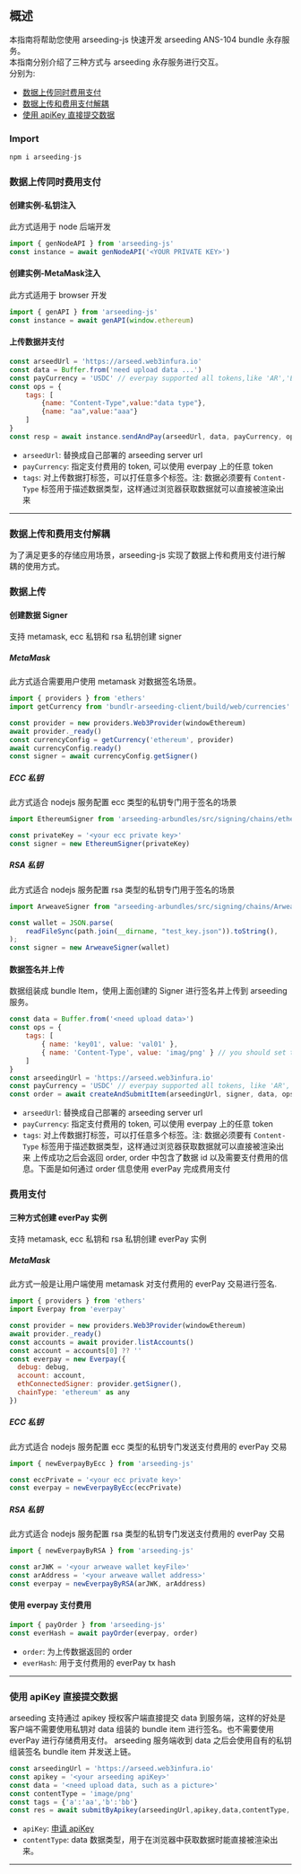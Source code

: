 ## 概述
本指南将帮助您使用 arseeding-js 快速开发 arseeding ANS-104 bundle 永存服务。     
本指南分别介绍了三种方式与 arseeding 永存服务进行交互。   
分别为:
- [数据上传同时费用支付](./快速入门指南.md#数据上传同时费用支付)
- [数据上传和费用支付解耦](./快速入门指南.md#数据上传和费用支付解耦)
- [使用 apiKey 直接提交数据](./快速入门指南.md#使用-apikey-直接提交数据)

### Import
```js
npm i arseeding-js
```
### 数据上传同时费用支付
#### 创建实例-私钥注入
此方式适用于 node 后端开发
```js
import { genNodeAPI } from 'arseeding-js'
const instance = await genNodeAPI('<YOUR PRIVATE KEY>')
```
#### 创建实例-MetaMask注入
此方式适用于 browser 开发
```js
import { genAPI } from 'arseeding-js'
const instance = await genAPI(window.ethereum)
```
#### 上传数据并支付
```js
const arseedUrl = 'https://arseed.web3infura.io'
const data = Buffer.from('need upload data ...')
const payCurrency = 'USDC' // everpay supported all tokens,like 'AR','ETH','USDT' and so on
const ops = {
    tags: [
        {name: "Content-Type",value:"data type"},
        {name: "aa",value:"aaa"}
    ]
}
const resp = await instance.sendAndPay(arseedUrl, data, payCurrency, ops)
```
- `arseedUrl`: 替换成自己部署的 arseeding server url
- `payCurrency`: 指定支付费用的 token, 可以使用 everpay 上的任意 token
- `tags`: 对上传数据打标签，可以打任意多个标签。注: 数据必须要有 `Content-Type` 标签用于描述数据类型，这样通过浏览器获取数据就可以直接被渲染出来
---

### 数据上传和费用支付解耦
为了满足更多的存储应用场景，arseeding-js 实现了数据上传和费用支付进行解耦的使用方式。

### 数据上传
#### 创建数据 Signer
支持 metamask, ecc 私钥和 rsa 私钥创建 signer
##### MetaMask
此方式适合需要用户使用 metamask 对数据签名场景。
```js
import { providers } from 'ethers'
import getCurrency from 'bundlr-arseeding-client/build/web/currencies'

const provider = new providers.Web3Provider(windowEthereum)
await provider._ready()
const currencyConfig = getCurrency('ethereum', provider)
await currencyConfig.ready()
const signer = await currencyConfig.getSigner()
```
##### ECC 私钥
此方式适合 nodejs 服务配置 ecc 类型的私钥专门用于签名的场景
```js
import EthereumSigner from 'arseeding-arbundles/src/signing/chains/ethereumSigner'

const privateKey = '<your ecc private key>'
const signer = new EthereumSigner(privateKey)
```
##### RSA 私钥
此方式适合 nodejs 服务配置 rsa 类型的私钥专门用于签名的场景
```js
import ArweaveSigner from "arseeding-arbundles/src/signing/chains/ArweaveSigner"

const wallet = JSON.parse(
    readFileSync(path.join(__dirname, "test_key.json")).toString(),
);
const signer = new ArweaveSigner(wallet)
```

#### 数据签名并上传
数据组装成 bundle Item，使用上面创建的 Signer 进行签名并上传到 arseeding 服务。
```js
const data = Buffer.from('<need upload data>')
const ops = {
    tags: [
        { name: 'key01', value: 'val01' },
        { name: 'Content-Type', value: 'imag/png' } // you should set the data type tag
    ]
}
const arseedingUrl = 'https://arseed.web3infura.io'
const payCurrency = 'USDC' // everpay supported all tokens, like 'AR','ETH','USDT' and so on
const order = await createAndSubmitItem(arseedingUrl, signer, data, ops, payCurrency)
```
- `arseedUrl`: 替换成自己部署的 arseeding server url
- `payCurrency`: 指定支付费用的 token, 可以使用 everpay 上的任意 token
- `tags`: 对上传数据打标签，可以打任意多个标签。注: 数据必须要有 `Content-Type` 标签用于描述数据类型，这样通过浏览器获取数据就可以直接被渲染出来
上传成功之后会返回 order, order 中包含了数据 id 以及需要支付费用的信息。下面是如何通过 order 信息使用 everPay 完成费用支付

### 费用支付
#### 三种方式创建 everPay 实例
支持 metamask, ecc 私钥和 rsa 私钥创建 everPay 实例
##### MetaMask
此方式一般是让用户端使用 metamask 对支付费用的 everPay 交易进行签名.
```js
import { providers } from 'ethers'
import Everpay from 'everpay'

const provider = new providers.Web3Provider(windowEthereum)
await provider._ready()
const accounts = await provider.listAccounts()
const account = accounts[0] ?? ''
const everpay = new Everpay({
  debug: debug,
  account: account,
  ethConnectedSigner: provider.getSigner(),
  chainType: 'ethereum' as any
})
```
##### ECC 私钥
此方式适合 nodejs 服务配置 ecc 类型的私钥专门发送支付费用的 everPay 交易
```js
import { newEverpayByEcc } from 'arseeding-js'

const eccPrivate = '<your ecc private key>'
const everpay = newEverpayByEcc(eccPrivate)
```
##### RSA 私钥
此方式适合 nodejs 服务配置 rsa 类型的私钥专门发送支付费用的 everPay 交易
```js
import { newEverpayByRSA } from 'arseeding-js'

const arJWK = '<your arweave wallet keyFile>'
const arAddress = '<your arweave wallet address>'
const everpay = newEverpayByRSA(arJWK, arAddress)
```
#### 使用 everpay 支付费用
```js
import { payOrder } from 'arseeding-js'
const everHash = await payOrder(everpay, order)
```
- `order`: 为上传数据返回的 order
- `everHash`: 用于支付费用的 everPay tx hash
---
### 使用 apiKey 直接提交数据
arseeding 支持通过 apikey 授权客户端直接提交 data 到服务端，这样的好处是客户端不需要使用私钥对 data 组装的 bundle item 进行签名。也不需要使用 everPay 进行存储费用支付。
arseeding 服务端收到 data 之后会使用自有的私钥组装签名 bundle item 并发送上链。
```js
const arseedingUrl = 'https://arseed.web3infura.io'
const apikey = '<your arseeding apiKey>'
const data = '<need upload data, such as a picture>'
const contentType = 'image/png'
const tags = {'a':'aa','b':'bb'}
const res = await submitByApikey(arseedingUrl,apikey,data,contentType, tags)
```
- `apiKey`: [申请 apiKey](../other/arseeding%20apiKey.md)
- `contentType`: data 数据类型，用于在浏览器中获取数据时能直接被渲染出来。
---
